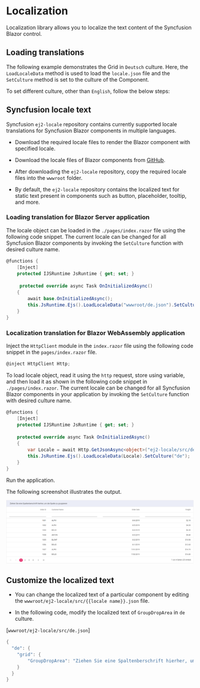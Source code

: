 # Localization

Localization library allows you to localize the text content of the Syncfusion Blazor control.

## Loading translations

The following example demonstrates the Grid in `Deutsch` culture. Here, the `LoadLocaleData` method is used to load the `locale.json` file and the `SetCulture` method is set to the culture of the Component.

To set different culture, other than `English`, follow the below steps:

## Syncfusion locale text

Syncfusion `ej2-locale` repository contains currently supported locale translations for Syncfusion Blazor components in multiple languages.

* Download the required locale files to render the Blazor component with specified locale.

* Download the locale files of Blazor components from [GitHub](https://github.com/syncfusion/ej2-locale).

* After downloading the `ej2-locale` repository, copy the required locale files into the `wwwroot` folder.

* By default, the `ej2-locale` repository contains the localized text for static text present in components such as button, placeholder, tooltip, and more.

### Loading translation for Blazor Server application

The locale object can be loaded in the `./pages/index.razor` file using the following code snippet. The current locale can be changed for all Syncfusion Blazor components by invoking the `SetCulture` function with desired culture name.

```csharp
@functions {
    [Inject]
    protected IJSRuntime JsRuntime { get; set; }

     protected override async Task OnInitializedAsync()
    {
        await base.OnInitializedAsync();
        this.JsRuntime.Ejs().LoadLocaleData("wwwroot/de.json").SetCulture("de");
    }
}
```

### Localization translation for Blazor WebAssembly application

Inject the `HttpClient` module in the `index.razor` file using the following code snippet in the `pages/index.razor` file.

```csharp
@inject HttpClient Http;
```

To load locale object, read it using the `http` request, store using variable, and then load it as shown in the following code snippet in `./pages/index.razor`. The current locale can be changed for all Syncfusion Blazor components in your application by invoking the `SetCulture` function with desired culture name.

```csharp
@functions {
    [Inject]
    protected IJSRuntime JsRuntime { get; set; }

    protected override async Task OnInitializedAsync()
    {
        var Locale = await Http.GetJsonAsync<object>("ej2-locale/src/de.json");
        this.JsRuntime.Ejs().LoadLocaleData(Locale).SetCulture("de");
    }
}
```

Run the application.

The following screenshot illustrates the output.

![Grid](./images/de-culture.png) 

## Customize the localized text

* You can change the localized text of a particular component by editing the `wwwroot/ej2-locale/src/{{locale name}}.json` file.

* In the following code, modify the localized text of `GroupDropArea` in `de` culture.

[`wwwroot/ej2-locale/src/de.json`]

```csharp
{
  "de": {
    "grid": {
        "GroupDropArea": "Ziehen Sie eine Spaltenberschrift hierher, um die Spalte zu gruppieren",
    }
  }
}
```
